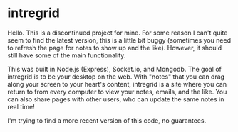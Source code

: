 # intregrid
Hello. This is a discontinued project for mine. For some reason I can't quite seem to find the latest version, this is a little bit buggy (sometimes you need to refresh the page for notes to show up and the like). However, it should still have some of the main functionality.

This was built in Node.js (Express), Socket.io, and Mongodb. The goal of intregrid is to be your desktop on the web. With "notes" that you can drag along your screen to your heart's content, intregrid is a site where you can return to from every computer to view your notes, emails, and the like. You can also share pages with other users, who can update the same notes in real time!

I'm trying to find a more recent version of this code, no guarantees.
